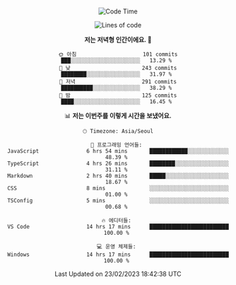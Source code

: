<div align="center">

<br />

 <!--START_SECTION:waka-->
![Code Time](http://img.shields.io/badge/Code%20Time-307%20hrs%202%20mins-blue)

![Lines of code](https://img.shields.io/badge/%EC%A0%80%EB%8A%94%20%EC%97%AC%ED%83%9C%EA%B9%8C%EC%A7%80%20-1.3%20million%20%EC%A4%84%EC%9D%98%20%EC%BD%94%EB%93%9C%EB%A5%BC%20%EC%9E%91%EC%84%B1%ED%96%88%EC%96%B4%EC%9A%94.-blue)

**저는 저녁형 인간이에요. 🦉** 

```text
🌞 아침                     101 commits         ███░░░░░░░░░░░░░░░░░░░░░░   13.29 % 
🌆 낮　                     243 commits         ████████░░░░░░░░░░░░░░░░░   31.97 % 
🌃 저녁                     291 commits         ██████████░░░░░░░░░░░░░░░   38.29 % 
🌙 밤　                     125 commits         ████░░░░░░░░░░░░░░░░░░░░░   16.45 % 
```


📊 **저는 이번주를 이렇게 시간을 보냈어요.** 

```text
🕑︎ Timezone: Asia/Seoul

💬 프로그래밍 언어들: 
JavaScript               6 hrs 54 mins       ████████████░░░░░░░░░░░░░   48.39 % 
TypeScript               4 hrs 26 mins       ████████░░░░░░░░░░░░░░░░░   31.11 % 
Markdown                 2 hrs 40 mins       █████░░░░░░░░░░░░░░░░░░░░   18.67 % 
CSS                      8 mins              ░░░░░░░░░░░░░░░░░░░░░░░░░   01.00 % 
TSConfig                 5 mins              ░░░░░░░░░░░░░░░░░░░░░░░░░   00.68 % 

🔥 에디터들: 
VS Code                  14 hrs 17 mins      █████████████████████████   100.00 % 

💻 운영 체제들: 
Windows                  14 hrs 17 mins      █████████████████████████   100.00 % 
```


 Last Updated on 23/02/2023 18:42:38 UTC
<!--END_SECTION:waka-->

</div>
